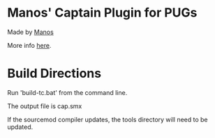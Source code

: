 # Manos' Captain Plugin for PUGs

Made by [Manos](http://www.reddit.com/user/Manos_HoF)

More info [here](http://www.reddit.com/r/RUGC_Midwest/comments/18xirk/have_some_code/c8ivcm7).

# Build Directions

Run 'build-tc.bat' from the command line.

The output file is cap.smx

If the sourcemod compiler updates, the tools directory will need to be updated.